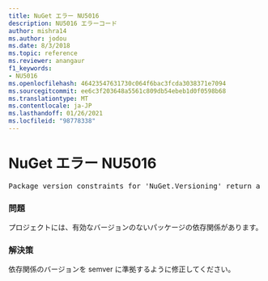 ```yaml
---
title: NuGet エラー NU5016
description: NU5016 エラーコード
author: mishra14
ms.author: jodou
ms.date: 8/3/2018
ms.topic: reference
ms.reviewer: anangaur
f1_keywords:
- NU5016
ms.openlocfilehash: 46423547631730c064f6bac3fcda3038371e7094
ms.sourcegitcommit: ee6c3f203648a5561c809db54ebeb1d0f0598b68
ms.translationtype: MT
ms.contentlocale: ja-JP
ms.lasthandoff: 01/26/2021
ms.locfileid: "98778338"
---
```

# <a name="nuget-error-nu5016"></a>NuGet エラー NU5016
<pre>Package version constraints for 'NuGet.Versioning' return a version range that is empty.</pre>

### <a name="issue"></a>問題

プロジェクトには、有効なバージョンのないパッケージの依存関係があります。


### <a name="solution"></a>解決策

依存関係のバージョンを semver に準拠するように修正してください。

